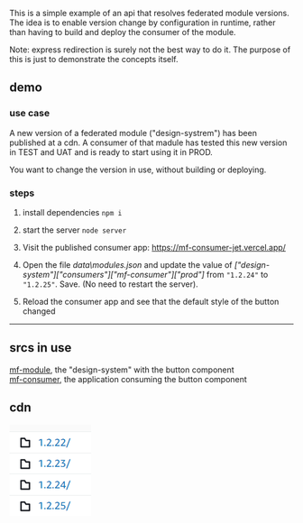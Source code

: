 This is a simple example of an api that resolves federated module versions. The idea is to enable version change by configuration in runtime, rather than having to build and deploy the consumer of the module.

Note: express redirection is surely not the best way to do it. The purpose of this is just to demonstrate the concepts itself.


## demo

### use case
A new version of a federated module ("design-systrem") has been published at a cdn.
A consumer of that madule has tested this new version in TEST and UAT and is ready to start using it in PROD.

You want to change the version in use, without building or deploying.

### steps
1. install dependencies
`npm i`

2. start the server
`node server`

3. Visit the published consumer app: https://mf-consumer-jet.vercel.app/

4. Open the file _data\modules.json_ and update the value of _["design-system"]["consumers"]["mf-consumer"]["prod"]_ from `"1.2.24"` to `"1.2.25"`. Save. (No need to restart the server).

5. Reload the consumer app and see that the default style of the button changed


<hr />

## srcs in use

[mf-module](https://github.com/ericrinaldo/mf-module), the "design-system" with the button component <br />
[mf-consumer](https://github.com/ericrinaldo/mf-consumer), the application consuming the button component

## cdn
![image of cdn content](./cdn.png)